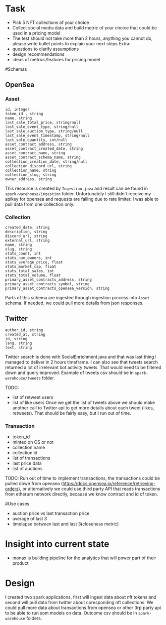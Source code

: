 # Task

- Pick 5 NFT collections of your choice
- Collect social media data and build metric of your choice that could be used in a pricing model
- The test should not take more than 2 hours, anything you cannot do, please write bullet points to explain your next steps
Extra:
- questions to clarify assumptions
- design recommendations
- ideas of metrics/features for pricing model


#Schemas

## OpenSea

### Asset

    id, integer
    token_id , string
    name, string
    last_sale_total_price, string/null
    last_sale_event_type, string/null
    last_sale_auction_type, string/null
    last_sale_event_timestamp, string/null
    last_sale_quantity, int/null
    asset_contract_address, string
    asset_contract_created_date, string
    asset_contract_name, string
    asset_contract_schema_name, string
    collection_creation_date, string/null
    collection_discord_url, string
    collection_name, string
    collection_slug, string
    owner_address, string

This resource is created by `Ingestion.java` and result can be found in `spark-warehouse/ingestion` folder. Unfortunately I still didn't receive my apikey for opensea and requests are failing due to rate limiter. I was able to pull data from one collection only.


### Collection

    created_date, string
    description, string
    discord_url, string
    external_url, string
    name, string
    slug, string
    stats_count, int
    stats_num_owners, int
    stats_average_price, float
    stats_market_cap, float
    stats_total_sales, int
    stats_total_volume, float
    primary_asset_contracts_address, string
    primary_asset_contracts_symbol, string
    primary_asset_contracts_opensea_version, string

Parts of this schema are ingested through ingestion process into `Asset` schema. If needed, we could pull more details from json responses.


## Twitter

    author_id, string
    created_at, string
    id, string
    lang, string
    text, string

Twitter search is done with SocialEnrichment.java and that was last thing I managed to deliver in 2 hours timeframe. I can also see that tweets search returned a lot of irrelevant bot activity tweets. That would need to be filtered down and query improved.
Example of tweets csv should be in `spark-warehouse/tweets` folder.
    
TODO:
- list of retweet users
- list of like users
Once we get the list of tweets above we should make another call to Twitter api to get more details about each tweet (likes, retweets). That should be fairly easy, but I run out of time.

### Transaction

- token_id
- minted on OS or not
- collection name
- collection id
- list of transactions
- last price data
- list of auctions

TODO: Run out of time to implement transactions, the transactions could be pulled down from opensea (https://docs.opensea.io/reference/retrieving-orders), or alternatively we could use third party API that reads transactions from etherum network directly, because we know contract and id of token.

#Use cases

- auction price vs last transaction price
- average of last 3
- timelapse between last and last 3(closeness metric)


# Insight into current state 

- monax is building pipeline for the analytics that will power part of their product


# Design

I created two spark applications, first will ingest data about nft tokens and second will pull data from twitter about coresponding nft collections. We could pull more data about transactions from opensea or other 3rp party api to be able to run som models on data.
Outcome csv should be in `spark-warehouse` folders.